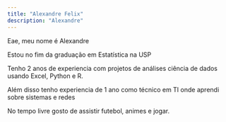 ```yaml
---
title: "Alexandre Felix"
description: "Alexandre"
---
```



Eae, meu nome é Alexandre

Estou no fim da graduação em Estatística na USP

Tenho 2 anos de experiencia com projetos de análises ciência de dados usando Excel, Python e R.

Além disso tenho experiencia de 1 ano como técnico em TI onde aprendi sobre sistemas e redes

No tempo livre gosto de assistir futebol, animes e jogar.

